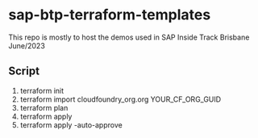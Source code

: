 # sap-btp-terraform-templates

This repo is mostly to host the demos used in SAP Inside Track Brisbane June/2023

## Script

1. terraform init
2. terraform import cloudfoundry_org.org YOUR_CF_ORG_GUID
3. terraform plan
4. terraform apply
5. terraform apply -auto-approve
